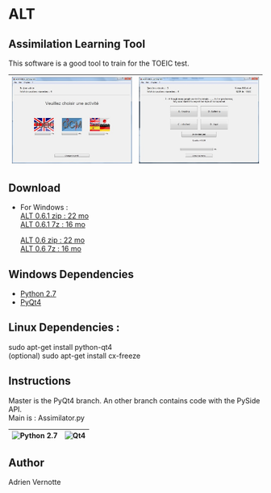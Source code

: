 ALT
===
## Assimilation Learning Tool
This software is a good tool to train for the TOEIC test.

| ![ALT2](https://raw.githubusercontent.com/AdrienVR/ALT/master/alt2.jpg "ALT2") | ![ALT1](https://raw.githubusercontent.com/AdrienVR/ALT/master/alt1.jpg "ALT1") |
|:----:|:----:|

## Download
* For Windows :   
	[ALT 0.6.1 zip : 22 mo](https://drive.google.com/file/d/0B2xlFxzCEekzOGhjcm5XeW82c2c/view?usp=sharing)  
	[ALT 0.6.1 7z : 16 mo](https://drive.google.com/file/d/0B2xlFxzCEekzQTd0Y2ZQQmtCbmc/view?usp=sharing)  
	  
	[ALT 0.6 zip : 22 mo](https://drive.google.com/file/d/0B2xlFxzCEekzR2pkOHpnRlpLRTQ/view?usp=sharing)  
	[ALT 0.6 7z : 16 mo](https://drive.google.com/file/d/0B2xlFxzCEekzSGhvUlNXcTM1RkU/view?usp=sharing)  

## Windows Dependencies

* [Python 2.7](https://www.python.org/download/releases/2.7.8/)
* [PyQt4](http://www.riverbankcomputing.co.uk/software/pyqt/download)

## Linux Dependencies :

sudo apt-get install python-qt4  
(optional) sudo apt-get install cx-freeze  

## Instructions

Master is the PyQt4 branch. An other branch contains code with the PySide API.  
Main is : Assimilator.py

| ![Python 2.7](https://www.python.org/static/img/python-logo.png "Python 2.7") | ![Qt4](http://www.fevrierdorian.com/blog/public/logos/Qt_logo002.png "Qt4") |
|:----:|:----:|

## Author

Adrien Vernotte